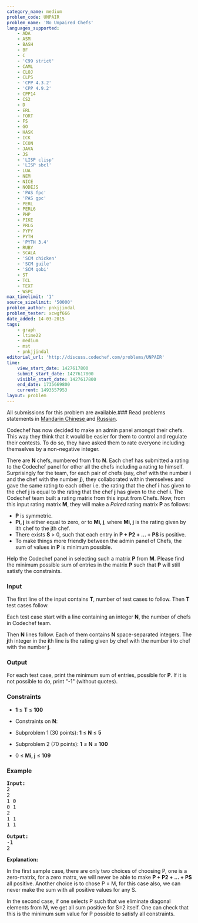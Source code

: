 ```yaml
---
category_name: medium
problem_code: UNPAIR
problem_name: 'No Unpaired Chefs'
languages_supported:
    - ADA
    - ASM
    - BASH
    - BF
    - C
    - 'C99 strict'
    - CAML
    - CLOJ
    - CLPS
    - 'CPP 4.3.2'
    - 'CPP 4.9.2'
    - CPP14
    - CS2
    - D
    - ERL
    - FORT
    - FS
    - GO
    - HASK
    - ICK
    - ICON
    - JAVA
    - JS
    - 'LISP clisp'
    - 'LISP sbcl'
    - LUA
    - NEM
    - NICE
    - NODEJS
    - 'PAS fpc'
    - 'PAS gpc'
    - PERL
    - PERL6
    - PHP
    - PIKE
    - PRLG
    - PYPY
    - PYTH
    - 'PYTH 3.4'
    - RUBY
    - SCALA
    - 'SCM chicken'
    - 'SCM guile'
    - 'SCM qobi'
    - ST
    - TCL
    - TEXT
    - WSPC
max_timelimit: '1'
source_sizelimit: '50000'
problem_author: pnkjjindal
problem_tester: xcwgf666
date_added: 14-03-2015
tags:
    - graph
    - ltime22
    - medium
    - mst
    - pnkjjindal
editorial_url: 'http://discuss.codechef.com/problems/UNPAIR'
time:
    view_start_date: 1427617800
    submit_start_date: 1427617800
    visible_start_date: 1427617800
    end_date: 1735669800
    current: 1493557953
layout: problem
---
```

All submissions for this problem are available.###  Read problems statements in [Mandarin Chinese ](http://www.codechef.com/download/translated/LTIME22/mandarin/UNPAIR.pdf) and [Russian](http://www.codechef.com/download/translated/LTIME22/russian/UNPAIR.pdf).

Codechef has now decided to make an admin panel amongst their chefs. This way they think that it would be easier for them to control and regulate their contests. To do so, they have asked them to rate everyone including themselves by a non-negative integer.

There are **N** chefs, numbered from **1** to **N**. Each chef has submitted a rating to the Codechef panel for other all the chefs including a rating to himself. Surprisingly for the team, for each pair of chefs (say, chef with the number **i** and the chef with the number **j**), they collaborated within themselves and gave the same rating to each other i.e. the rating that the chef **i** has given to the chef **j** is equal to the rating that the chef **j** has given to the chef **i**. The Codechef team built a rating matrix from this input from Chefs. Now, from this input rating matrix **M**, they will make a *Paired* rating matrix **P** as follows:

- **P** is symmetric.
- **Pi, j** is either equal to zero, or to **Mi, j**, where **Mi, j** is the rating given by ith chef to the jth chef.
- There exists **S** > 0, such that each entry in **P + P2 + ... + PS** is positive.
- To make things more friendly between the admin panel of Chefs, the sum of values in **P** is minimum possible.

Help the Codechef panel in selecting such a matrix **P** from **M**. Please find the minimum possible sum of entries in the matrix **P** such that **P** will still satisfy the constraints.

### Input

The first line of the input contains **T**, number of test cases to follow. Then **T** test cases follow.

Each test case start with a line containing an integer **N**, the number of chefs in Codechef team.

Then **N** lines follow. Each of them contains **N** space-separated integers. The **j**th integer in the **i**th line is the rating given by chef with the number **i** to chef with the number **j**.

### Output

For each test case, print the minimum sum of entries, possible for **P**. If it is not possible to do, print "-1" (without quotes).

### Constraints

- **1** ≤ **T** ≤ **100**
- Constraints on **N**:
- Subproblem 1 (30 points):  **1** ≤ **N** ≤ **5**
- Subproblem 2 (70 points): **1** ≤ **N** ≤ **100**

- 0 ≤ **Mi, j** ≤ **109**

### Example

<pre><b>Input:</b>
2
2
1 0
0 1
2
1 1
1 1

<b>Output:</b>
-1
2
</pre>
**Explanation:**

In the first sample case, there are only two choices of choosing P, one is a zero-matrix, for a zero matrx, we will never be able to make **P + P2 + ... + PS** all positive. Another choice is to chose P = M, for this case also, we can never make the sum with all positive values for any S.

In the second case, if one selects P such that we eliminate diagonal elements from M, we get all sum positive for S=2 itself. One can check that this is the minimum sum value for P possible to satisfy all constraints.
